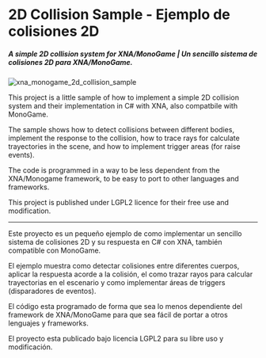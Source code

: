 # 2D Collision Sample - Ejemplo de colisiones 2D

##### A simple 2D collision system for XNA/MonoGame | Un sencillo sistema de colisiones 2D para XNA/MonoGame.

![xna_monogame_2d_collision_sample](http://visualstudioex3.com/wp-content/uploads/2014/02/2dcollisionsample-672x372.jpg)

This project is a little sample of how to implement a simple 2D collision system and their implementation in C# with XNA, also compatbile with MonoGame.

The sample shows how to detect collisions between different bodies, implement the response to the collision, how to trace rays for calculate trayectories in the scene, and how to implement trigger areas (for raise events).

The code is programmed in a way to be less dependent from the XNA/Monogame framework, to be easy to port to other languages and frameworks.

This project is published under LGPL2 licence for their free use and modification.

---

Este proyecto es un pequeño ejemplo de como implementar un sencillo sistema de colisiones 2D y su respuesta en C# con XNA, también compatible con MonoGame.

El ejemplo muestra como detectar colisiones entre diferentes cuerpos, aplicar la respuesta acorde a la colisión, el como trazar rayos para calcular trayectorias en el escenario y como implementar áreas de triggers (disparadores de eventos).

El código esta programado de forma que sea lo menos dependiente del framework de XNA/MonoGame para que sea fácil de portar a otros lenguajes y frameworks.

El proyecto esta publicado bajo licencia LGPL2 para su libre uso y modificación.
